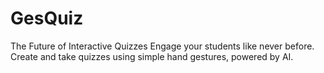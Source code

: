# GesQuiz
The Future of Interactive Quizzes Engage your students like never before. Create and take quizzes using simple hand gestures, powered by AI.
